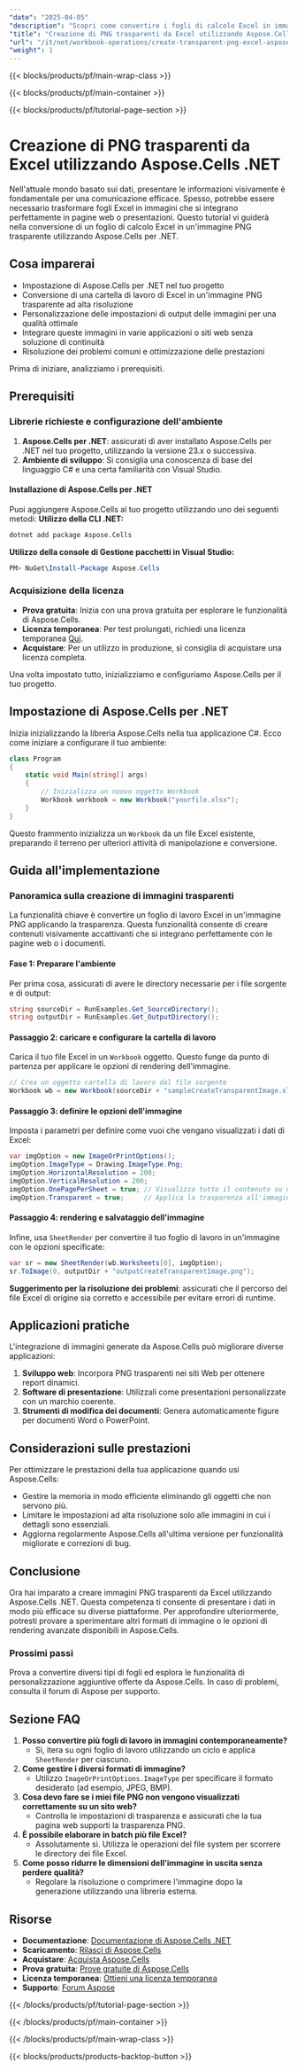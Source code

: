 ```yaml
---
"date": "2025-04-05"
"description": "Scopri come convertire i fogli di calcolo Excel in immagini PNG trasparenti utilizzando Aspose.Cells per .NET, migliorando le tue capacità di presentazione dei dati."
"title": "Creazione di PNG trasparenti da Excel utilizzando Aspose.Cells .NET&#58; una guida passo passo"
"url": "/it/net/workbook-operations/create-transparent-png-excel-aspose-cells-net/"
"weight": 1
---
```


{{< blocks/products/pf/main-wrap-class >}}

{{< blocks/products/pf/main-container >}}

{{< blocks/products/pf/tutorial-page-section >}}


# Creazione di PNG trasparenti da Excel utilizzando Aspose.Cells .NET

Nell'attuale mondo basato sui dati, presentare le informazioni visivamente è fondamentale per una comunicazione efficace. Spesso, potrebbe essere necessario trasformare fogli Excel in immagini che si integrano perfettamente in pagine web o presentazioni. Questo tutorial vi guiderà nella conversione di un foglio di calcolo Excel in un'immagine PNG trasparente utilizzando Aspose.Cells per .NET.

## Cosa imparerai
- Impostazione di Aspose.Cells per .NET nel tuo progetto
- Conversione di una cartella di lavoro di Excel in un'immagine PNG trasparente ad alta risoluzione
- Personalizzazione delle impostazioni di output delle immagini per una qualità ottimale
- Integrare queste immagini in varie applicazioni o siti web senza soluzione di continuità
- Risoluzione dei problemi comuni e ottimizzazione delle prestazioni

Prima di iniziare, analizziamo i prerequisiti.

## Prerequisiti
### Librerie richieste e configurazione dell'ambiente
1. **Aspose.Cells per .NET**: assicurati di aver installato Aspose.Cells per .NET nel tuo progetto, utilizzando la versione 23.x o successiva.
2. **Ambiente di sviluppo**: Si consiglia una conoscenza di base del linguaggio C# e una certa familiarità con Visual Studio.

#### Installazione di Aspose.Cells per .NET
Puoi aggiungere Aspose.Cells al tuo progetto utilizzando uno dei seguenti metodi:
**Utilizzo della CLI .NET:**
```bash
dotnet add package Aspose.Cells
```
**Utilizzo della console di Gestione pacchetti in Visual Studio:**
```powershell
PM> NuGet\Install-Package Aspose.Cells
```

### Acquisizione della licenza
- **Prova gratuita**: Inizia con una prova gratuita per esplorare le funzionalità di Aspose.Cells.
- **Licenza temporanea**: Per test prolungati, richiedi una licenza temporanea [Qui](https://purchase.aspose.com/temporary-license/).
- **Acquistare**: Per un utilizzo in produzione, si consiglia di acquistare una licenza completa.

Una volta impostato tutto, inizializziamo e configuriamo Aspose.Cells per il tuo progetto.

## Impostazione di Aspose.Cells per .NET
Inizia inizializzando la libreria Aspose.Cells nella tua applicazione C#. Ecco come iniziare a configurare il tuo ambiente:

```csharp
class Program
{
    static void Main(string[] args)
    {
        // Inizializza un nuovo oggetto Workbook
        Workbook workbook = new Workbook("yourfile.xlsx");
    }
}
```

Questo frammento inizializza un `Workbook` da un file Excel esistente, preparando il terreno per ulteriori attività di manipolazione e conversione.

## Guida all'implementazione
### Panoramica sulla creazione di immagini trasparenti
La funzionalità chiave è convertire un foglio di lavoro Excel in un'immagine PNG applicando la trasparenza. Questa funzionalità consente di creare contenuti visivamente accattivanti che si integrano perfettamente con le pagine web o i documenti.

#### Fase 1: Preparare l'ambiente
Per prima cosa, assicurati di avere le directory necessarie per i file sorgente e di output:

```csharp
string sourceDir = RunExamples.Get_SourceDirectory();
string outputDir = RunExamples.Get_OutputDirectory();
```

#### Passaggio 2: caricare e configurare la cartella di lavoro
Carica il tuo file Excel in un `Workbook` oggetto. Questo funge da punto di partenza per applicare le opzioni di rendering dell'immagine.

```csharp
// Crea un oggetto cartella di lavoro dal file sorgente
Workbook wb = new Workbook(sourceDir + "sampleCreateTransparentImage.xlsx");
```

#### Passaggio 3: definire le opzioni dell'immagine
Imposta i parametri per definire come vuoi che vengano visualizzati i dati di Excel:

```csharp
var imgOption = new ImageOrPrintOptions();
imgOption.ImageType = Drawing.ImageType.Png;
imgOption.HorizontalResolution = 200;
imgOption.VerticalResolution = 200;
imgOption.OnePagePerSheet = true; // Visualizza tutto il contenuto su una pagina
imgOption.Transparent = true;     // Applica la trasparenza all'immagine di output
```

#### Passaggio 4: rendering e salvataggio dell'immagine
Infine, usa `SheetRender` per convertire il tuo foglio di lavoro in un'immagine con le opzioni specificate:

```csharp
var sr = new SheetRender(wb.Worksheets[0], imgOption);
sr.ToImage(0, outputDir + "outputCreateTransparentImage.png");
```

**Suggerimento per la risoluzione dei problemi**: assicurati che il percorso del file Excel di origine sia corretto e accessibile per evitare errori di runtime.

## Applicazioni pratiche
L'integrazione di immagini generate da Aspose.Cells può migliorare diverse applicazioni:
1. **Sviluppo web**: Incorpora PNG trasparenti nei siti Web per ottenere report dinamici.
2. **Software di presentazione**: Utilizzali come presentazioni personalizzate con un marchio coerente.
3. **Strumenti di modifica dei documenti**: Genera automaticamente figure per documenti Word o PowerPoint.

## Considerazioni sulle prestazioni
Per ottimizzare le prestazioni della tua applicazione quando usi Aspose.Cells:
- Gestire la memoria in modo efficiente eliminando gli oggetti che non servono più.
- Limitare le impostazioni ad alta risoluzione solo alle immagini in cui i dettagli sono essenziali.
- Aggiorna regolarmente Aspose.Cells all'ultima versione per funzionalità migliorate e correzioni di bug.

## Conclusione
Ora hai imparato a creare immagini PNG trasparenti da Excel utilizzando Aspose.Cells .NET. Questa competenza ti consente di presentare i dati in modo più efficace su diverse piattaforme. Per approfondire ulteriormente, potresti provare a sperimentare altri formati di immagine o le opzioni di rendering avanzate disponibili in Aspose.Cells.

### Prossimi passi
Prova a convertire diversi tipi di fogli ed esplora le funzionalità di personalizzazione aggiuntive offerte da Aspose.Cells. In caso di problemi, consulta il forum di Aspose per supporto.

## Sezione FAQ
1. **Posso convertire più fogli di lavoro in immagini contemporaneamente?**
   - Sì, itera su ogni foglio di lavoro utilizzando un ciclo e applica `SheetRender` per ciascuno.
2. **Come gestire i diversi formati di immagine?**
   - Utilizzo `ImageOrPrintOptions.ImageType` per specificare il formato desiderato (ad esempio, JPEG, BMP).
3. **Cosa devo fare se i miei file PNG non vengono visualizzati correttamente su un sito web?**
   - Controlla le impostazioni di trasparenza e assicurati che la tua pagina web supporti la trasparenza PNG.
4. **È possibile elaborare in batch più file Excel?**
   - Assolutamente sì. Utilizza le operazioni del file system per scorrere le directory dei file Excel.
5. **Come posso ridurre le dimensioni dell'immagine in uscita senza perdere qualità?**
   - Regolare la risoluzione o comprimere l'immagine dopo la generazione utilizzando una libreria esterna.

## Risorse
- **Documentazione**: [Documentazione di Aspose.Cells .NET](https://reference.aspose.com/cells/net/)
- **Scaricamento**: [Rilasci di Aspose.Cells](https://releases.aspose.com/cells/net/)
- **Acquistare**: [Acquista Aspose.Cells](https://purchase.aspose.com/buy)
- **Prova gratuita**: [Prove gratuite di Aspose.Cells](https://releases.aspose.com/cells/net/)
- **Licenza temporanea**: [Ottieni una licenza temporanea](https://purchase.aspose.com/temporary-license/)
- **Supporto**: [Forum Aspose](https://forum.aspose.com/c/cells/9)

{{< /blocks/products/pf/tutorial-page-section >}}

{{< /blocks/products/pf/main-container >}}

{{< /blocks/products/pf/main-wrap-class >}}

{{< blocks/products/products-backtop-button >}}